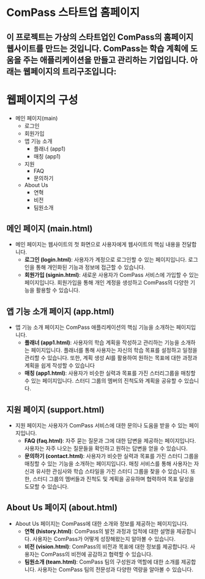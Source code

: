 # ComPass 스타트업 홈페이지

이 프로젝트는 가상의 스타트업인 ComPass의 홈페이지 웹사이트를 만드는 것입니다. ComPass는 학습 계획에 도움을 주는 애플리케이션을 만들고 관리하는 기업입니다. 아래는 웹페이지의 트리구조입니다:
-------
# 웹페이지의 구성
- 메인 페이지(main)
  - 로그인
  - 회원가입
  - 앱 기능 소개
    - 플래너 (app1)
    - 매칭 (app1)
  - 지원
    - FAQ
    - 문의하기
  - About Us
    - 연혁
    - 비전
    - 팀원소개


## 메인 페이지 (main.html)
- 메인 페이지는 웹사이트의 첫 화면으로 사용자에게 웹사이트의 핵심 내용을 전달합니다.
  - **로그인 (login.html)**: 사용자가 계정으로 로그인할 수 있는 페이지입니다. 로그인을 통해 개인화된 기능과 정보에 접근할 수 있습니다.
  - **회원가입 (signin.html)**: 새로운 사용자가 ComPass 서비스에 가입할 수 있는 페이지입니다. 회원가입을 통해 개인 계정을 생성하고 ComPass의 다양한 기능을 활용할 수 있습니다.

## 앱 기능 소개 페이지 (app.html)
- 앱 기능 소개 페이지는 ComPass 애플리케이션의 핵심 기능을 소개하는 페이지입니다.
  - **플래너 (app1.html)**: 사용자의 학습 계획을 작성하고 관리하는 기능을 소개하는 페이지입니다. 플래너를 통해 사용자는 자신의 학습 목표를 설정하고 일정을 관리할 수 있습니다. 또한, 계획 생성 AI를 활용하여 원하는 목표에 대한 과정과 계획을 쉽게 작성할 수 있습니다
  - **매칭 (app1.html)**: 사용자가 비슷한 실력과 목표를 가진 스터리그룹을 매칭할수 있는 페이지입니다. 스터디 그룹의 멤버의 진척도와 계획을 공유할 수 있습니다.

## 지원 페이지 (support.html)
- 지원 페이지는 사용자가 ComPass 서비스에 대한 문의나 도움을 받을 수 있는 페이지입니다.
  - **FAQ (faq.html)**: 자주 묻는 질문과 그에 대한 답변을 제공하는 페이지입니다. 사용자는 자주 나오는 질문들을 확인하고 원하는 답변을 얻을 수 있습니다.
  - **문의하기 (contact.html)**: 사용자가 비슷한 실력과 목표를 가진 스터디 그룹을 매칭할 수 있는 기능을 소개하는 페이지입니다. 매칭 서비스를 통해 사용자는 자신과 유사한 관심사와 학습 스타일을 가진 스터디 그룹을 찾을 수 있습니다. 또한, 스터디 그룹의 멤버들과 진척도 및 계획을 공유하며 협력하여 목표 달성을 도모할 수 있습니다.


## About Us 페이지 (about.html)
- About Us 페이지는 ComPass에 대한 소개와 정보를 제공하는 페이지입니다.
  - **연혁 (history.html)**: ComPass의 발전 과정과 업적에 대한 설명을 제공합니다. 사용자는 ComPass가 어떻게 성장해왔는지 알아볼 수 있습니다.
  - **비전 (vision.html)**: ComPass의 비전과 목표에 대한 정보를 제공합니다. 사용자는 ComPass의 비전에 공감하고 협력할 수 있습니다.
  - **팀원소개 (team.html)**: ComPass 팀의 구성원과 역할에 대한 소개를 제공합니다. 사용자는 ComPass 팀의 전문성과 다양한 역량을 알아볼 수 있습니다.


